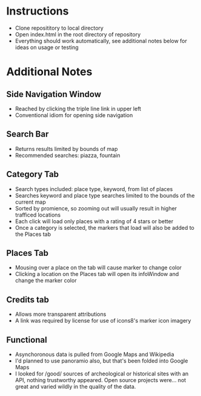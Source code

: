 # Instructions

* Clone reposititory to local directory
* Open index.html in the root directory of repository
* Everything should work automatically, see additional notes below for ideas on usage or testing


# Additional Notes

## Side Navigation Window
 * Reached by clicking the triple line link in upper left
 * Conventional idiom for opening side navigation

## Search Bar
 * Returns results limited by bounds of map
 * Recommended searches: piazza, fountain

## Category Tab
 * Search types included: place type, keyword, from list of places
 * Searches keyword and place type searches limited to the bounds of the current map
 * Sorted by promience, so zooming out will usually result in higher trafficed locations
 * Each click will load only places with a rating of 4 stars or better
 * Once a category is selected, the markers that load will also be added to the Places tab

## Places Tab
 * Mousing over a place on the tab will cause marker to change color
 * Clicking a location on the Places tab will open its infoWindow and change the marker color

## Credits tab
 * Allows more transparent attributions
 * A link was required by license for use of icons8's marker icon imagery

## Functional
 * Asynchoronous data is pulled from Google Maps and Wikipedia
 * I'd planned to use panoramio also, but that's been folded into Google Maps
 * I looked for /good/ sources of archeological or historical sites with an API, nothing trustworthy appeared. Open source projects were...  not great and varied wildly in the quality of the data.